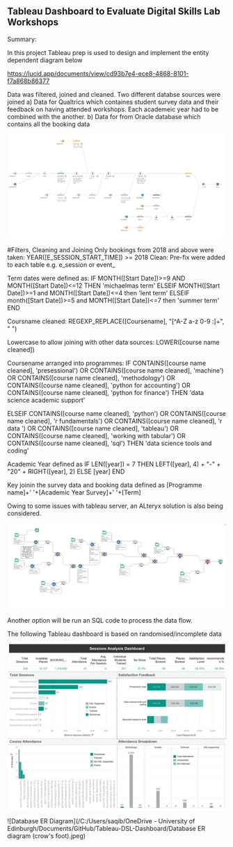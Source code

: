 ## Tableau Dashboard to Evaluate Digital Skills Lab Workshops

Summary:

In this project Tableau prep is used to design and implement the entity dependent diagram below

https://lucid.app/documents/view/cd93b7e4-ece8-4868-8101-f7a868b86377


Data was filtered, joined and cleaned. Two different databse sources were joined
a) Data for Qualtrics which containes student survey data and their feedback on having attended workshops. Each academeic year had to be combined with the another. 
b) Data for from Oracle database which contains all the booking data 


![Tableau Prep Diagram](/Tableauprepdiag.jpg)

#Filters, Cleaning and Joining
Only bookings from 2018 and above were taken: YEAR([E_SESSION_START_TIME]) >= 2018
Clean: Pre-fix were added to each table e.g. e_session or event_

Term dates were defined as:
IF MONTH([Start Date])>=9 AND MONTH([Start Date])<=12 THEN 'michaelmas term'
ELSEIF MONTH([Start Date])>=1 and MONTH([Start Date])<=4 then 'lent term'
ELSEIF month([Start Date])>=5 and MONTH([Start Date])<=7 then 'summer term'
END

Coursname cleaned:
REGEXP_REPLACE([Coursename], "[^A-Z a-z 0-9 :]+", " ")

Lowercase to allow joining with other data sources: LOWER([course name cleaned])

Coursename arranged into programmes:
IF CONTAINS([course name cleaned], 'presessional') 
OR CONTAINS([course name cleaned], 'machine') 
OR CONTAINS([course name cleaned], 'methodology') 
OR CONTAINS([course name cleaned], 'python for accounting') 
OR CONTAINS([course name cleaned], 'python for finance') 
THEN 'data science academic support'


ELSEIF CONTAINS([course name cleaned], 'python') 
OR CONTAINS([course name cleaned], 'r fundamentals') 
OR CONTAINS([course name cleaned], 'r data ') 
OR CONTAINS([course name cleaned], 'tableau') 
OR CONTAINS([course name cleaned], 'working with tabular') 
OR CONTAINS([course name cleaned], 'sql') 
THEN 'data science tools and coding'

Academic Year defined as
IF LEN([year]) = 7 THEN
    LEFT([year], 4) + "-" + "20" + RIGHT([year], 2)
ELSE
    [year]
END

Key joinin the survey data and booking data defined as 
[Programme name]+' '+[Academic Year Survey]+' '+[Term]

Owing to some issues with tableau server, an ALteryx solution is also being considered. 


![Alteryx Diagram](/Alteryxdiagram.jpg)

Another option will be run an SQL code to process the data flow. 

The following Tableau dashboard is based on randomised/incomplete data 



![Tableau Dashboard](/Tableaudashboard.jpg)

![Database ER Diagram](/C:/Users/saqib/OneDrive - University of Edinburgh/Documents/GitHub/Tableau-DSL-Dashboard/Database ER diagram (crow's foot).jpeg)



